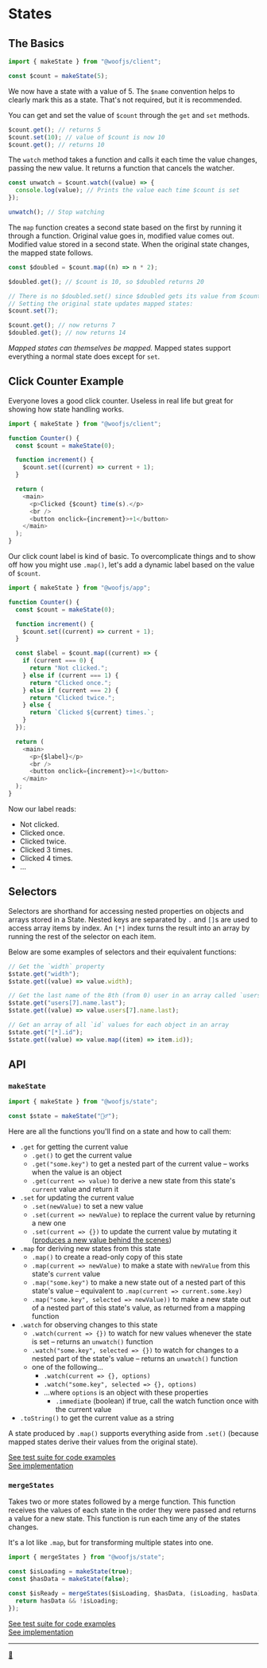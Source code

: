 # States

## The Basics

```js
import { makeState } from "@woofjs/client";

const $count = makeState(5);
```

We now have a state with a value of 5. The `$name` convention helps to clearly mark this as a state. That's not required, but it is recommended.

You can get and set the value of `$count` through the `get` and `set` methods.

```js
$count.get(); // returns 5
$count.set(10); // value of $count is now 10
$count.get(); // returns 10
```

The `watch` method takes a function and calls it each time the value changes, passing the new value. It returns a function that cancels the watcher.

```js
const unwatch = $count.watch((value) => {
  console.log(value); // Prints the value each time $count is set
});

unwatch(); // Stop watching
```

The `map` function creates a second state based on the first by running it through a function. Original value goes in, modified value comes out. Modified value stored in a second state. When the original state changes, the mapped state follows.

```js
const $doubled = $count.map((n) => n * 2);

$doubled.get(); // $count is 10, so $doubled returns 20

// There is no $doubled.set() since $doubled gets its value from $count.
// Setting the original state updates mapped states:
$count.set(7);

$count.get(); // now returns 7
$doubled.get(); // now returns 14
```

_Mapped states can themselves be mapped._ Mapped states support everything a normal state does except for `set`.

## Click Counter Example

Everyone loves a good click counter. Useless in real life but great for showing how state handling works.

```js
import { makeState } from "@woofjs/client";

function Counter() {
  const $count = makeState(0);

  function increment() {
    $count.set((current) => current + 1);
  }

  return (
    <main>
      <p>Clicked {$count} time(s).</p>
      <br />
      <button onclick={increment}>+1</button>
    </main>
  );
}
```

Our click count label is kind of basic. To overcomplicate things and to show off how you might use `.map()`, let's add a dynamic label based on the value of `$count`.

```js
import { makeState } from "@woofjs/app";

function Counter() {
  const $count = makeState(0);

  function increment() {
    $count.set((current) => current + 1);
  }

  const $label = $count.map((current) => {
    if (current === 0) {
      return "Not clicked.";
    } else if (current === 1) {
      return "Clicked once.";
    } else if (current === 2) {
      return "Clicked twice.";
    } else {
      return `Clicked ${current} times.`;
    }
  });

  return (
    <main>
      <p>{$label}</p>
      <br />
      <button onclick={increment}>+1</button>
    </main>
  );
}
```

Now our label reads:

- Not clicked.
- Clicked once.
- Clicked twice.
- Clicked 3 times.
- Clicked 4 times.
- ...

## Selectors

Selectors are shorthand for accessing nested properties on objects and arrays stored in a State. Nested keys are separated by `.` and `[]`s are used to access array items by index. An `[*]` index turns the result into an array by running the rest of the selector on each item.

Below are some examples of selectors and their equivalent functions:

```js
// Get the `width` property
$state.get("width");
$state.get((value) => value.width);

// Get the last name of the 8th (from 0) user in an array called `users`
$state.get("users[7].name.last");
$state.get((value) => value.users[7].name.last);

// Get an array of all `id` values for each object in an array
$state.get("[*].id");
$state.get((value) => value.map((item) => item.id));
```

## API

### `makeState`

```js
import { makeState } from "@woofjs/state";

const $state = makeState("🤷‍♂️");
```

Here are all the functions you'll find on a state and how to call them:

- `.get` for getting the current value
  - `.get()` to get the current value
  - `.get("some.key")` to get a nested part of the current value &ndash; works when the value is an object
  - `.get(current => value)` to derive a new state from this state's `current` value and return it
- `.set` for updating the current value
  - `.set(newValue)` to set a new value
  - `.set(current => newValue)` to replace the current value by returning a new one
  - `.set(current => {})` to update the current value by mutating it ([produces a new value behind the scenes](https://immerjs.github.io/immer/))
- `.map` for deriving new states from this state
  - `.map()` to create a read-only copy of this state
  - `.map(current => newValue)` to make a state with `newValue` from this state's `current` value
  - `.map("some.key")` to make a new state out of a nested part of this state's value &ndash; equivalent to `.map(current => current.some.key)`
  - `.map("some.key", selected => newValue))` to make a new state out of a nested part of this state's value, as returned from a mapping function
- `.watch` for observing changes to this state
  - `.watch(current => {})` to watch for new values whenever the state is set &ndash; returns an `unwatch()` function
  - `.watch("some.key", selected => {})` to watch for changes to a nested part of the state's value &ndash; returns an `unwatch()` function
  - one of the following...
    - `.watch(current => {}, options)`
    - `.watch("some.key", selected => {}, options)`
    - ...where `options` is an object with these properties
      - `.immediate` (boolean) if true, call the watch function once with the current value
- `.toString()` to get the current value as a string

A state produced by `.map()` supports everything aside from `.set()` (because mapped states derive their values from the original state).

[See test suite for code examples](./src/makeState.test.js)<br>
[See implementation](./src/makeState.js)

### `mergeStates`

Takes two or more states followed by a merge function. This function receives the values of each state in the order they were passed and returns a value for a new state. This function is run each time any of the states changes.

It's a lot like `.map`, but for transforming multiple states into one.

```js
import { mergeStates } from "@woofjs/state";

const $isLoading = makeState(true);
const $hasData = makeState(false);

const $isReady = mergeStates($isLoading, $hasData, (isLoading, hasData) => {
  return hasData && !isLoading;
});
```

[See test suite for code examples](./src/mergeStates.test.js)<br>
[See implementation](./src/mergeStates.js)

---

[🦆](https://www.manyducks.co)
